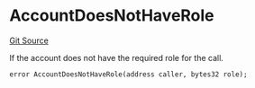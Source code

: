 # AccountDoesNotHaveRole
[Git Source](https://github.com/FloorDAO/floor-v2/blob/fd4de86a192de96d73fe2e56a84ec542b57b1c69/src/contracts/authorities/AuthorityControl.sol)

If the account does not have the required role for the call.


```solidity
error AccountDoesNotHaveRole(address caller, bytes32 role);
```

